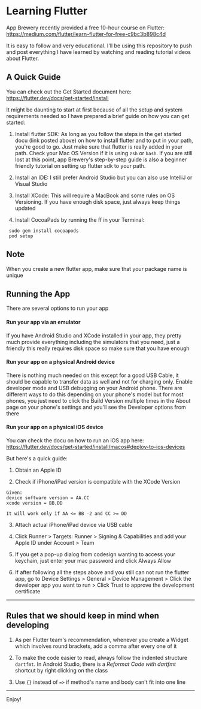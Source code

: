 # Learning Flutter

App Brewery recently provided a free 10-hour course on Flutter: https://medium.com/flutter/learn-flutter-for-free-c9bc3b898c4d

It is easy to follow and very educational. I'll be using this repository to push and post everything I have learned by watching and reading tutorial videos about Flutter.


## A Quick Guide

You can check out the Get Started document here: https://flutter.dev/docs/get-started/install

It might be daunting to start at first because of all the setup and system requirements needed so I have prepared a brief guide on how you can get started:

1. Install flutter SDK:
As long as you follow the steps in the get started docu (link posted above) on how to install flutter and to put in your path, you're good to go. Just make sure that flutter is really added in your path. Check your Mac OS Version if it is using `zsh` or `bash`. If you are still lost at this point, app Brewery's step-by-step guide is also a beginner friendly tutorial on setting up flutter sdk to your path.

2. Install an IDE: I still prefer Android Studio but you can also use IntelliJ or Visual Studio

3. Install XCode: This will require a MacBook and some rules on OS Versioning. If you have enough disk space, just always keep things updated

4. Install CocoaPads by running the ff in your Terminal:
```
 sudo gem install cocoapods
 pod setup
```

## Note

When you create a new flutter app, make sure that your package name is unique

## Running the App

There are several options to run your app

#### Run your app via an emulator

If you have Android Studio and XCode installed in your app, they pretty much provide everything including the simulators that you need, just a friendly this really requires disk space so make sure that you have enough

#### Run your app on a physical Android device

There is nothing much needed on this except for a good USB Cable, it should be capable to transfer data as well and not for charging only. Enable developer mode and USB debugging on your Android phone. There are different ways to do this depending on your phone's model but for most phones, you just need to click the Build Version multiple times in the About page on your phone's settings and you'll see the Developer options from there

#### Run your app on a physical iOS device

You can check the docu on how to run an iOS app here: https://flutter.dev/docs/get-started/install/macos#deploy-to-ios-devices

But here's a quick guide:

1. Obtain an Apple ID

2. Check if iPhone/iPad version is compatible with the XCode Version
```
Given:
device software version = AA.CC
xcode version = BB.DD

It will work only if AA <= BB -2 and CC >= DD
```

3. Attach actual iPhone/iPad device via USB cable

4. Click Runner > Targets: Runner > Signing & Capabilities and add your Apple ID under Account > Team

5. If you get a pop-up dialog from codesign wanting to access your keychain, just enter your mac password and click Always Allow

6. If after following all the steps above and you still can not run the flutter app, go to Device Settings > General > Device Management > Click the developer app you want to run > Click Trust to approve the development certificate

---

## Rules that we should keep in mind when developing

1. As per Flutter team's recommendation, whenever you create a Widget which involves round brackets, add a comma after every one of it

2. To make the code easier to read, always follow the indented structure `dartfmt`. In Android Studio, there is a *Reformat Code with dartfmt* shortcut by right clicking on the class

3. Use `{}` instead of `=>` if method's name and body can't fit into one line

---

Enjoy!
